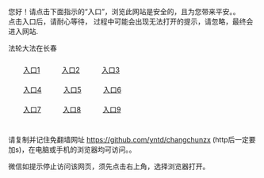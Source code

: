 您好！请点击下面指示的“入口”，浏览此网站是安全的，且为您带来平安。。 <br/>
点击入口后，请耐心等待， 过程中可能会出现无法打开的提示，请忽略，最终会进入网站. </br>

法轮大法在长春<br/>
<div style="padding:10px"><a style="margin:20px" target="_blank" href="https://d1c0j2cshn8grl.cloudfront.net/2Qpsp?qvxsrsm" id="ccLink1" rel="nofollow">入口1</a> <a target="_blank" style="margin:20px" href="https://d3svqgsfkfxlu7.cloudfront.net/2Qpsp?vuwfggvp" id="ccLink2" rel="nofollow">入口2</a> <a style="margin:20px" target="_blank" href="https://d3jzzv1n0l7gk7.cloudfront.net/2Qpsp?faqmk" id="ccLink3" rel="nofollow">入口3</a></div>

<div style="padding:10px" ><a style="margin:20px" target="_blank" href="https://d1c0j2cshn8grl.cloudfront.net/2Qpsp?qvxsrsm" id="ccLink4" rel="nofollow">入口4</a> <a style="margin:20px" href="https://d3svqgsfkfxlu7.cloudfront.net/2Qpsp?vuwfggvp" target="_blank" id="ccLink5" rel="nofollow">入口5</a> <a style="margin:20px" href="https://d3jzzv1n0l7gk7.cloudfront.net/2Qpsp?faqmk" target="_blank" id="ccLink6" rel="nofollow">入口6</a></div>

<div style="padding:10px"><a style="margin:20px" target="_blank" href="https://d1c0j2cshn8grl.cloudfront.net/2Qpsp?qvxsrsm" id="ccLink7" rel="nofollow">入口7</a> <a style="margin:20px" href="https://d3svqgsfkfxlu7.cloudfront.net/2Qpsp?vuwfggvp" target="_blank" id="ccLink8" rel="nofollow">入口8</a> <a style="margin:20px" target="_blank" href="https://d3jzzv1n0l7gk7.cloudfront.net/2Qpsp?faqmk" id="ccLink9" rel="nofollow">入口9</a></div>

<br/>



请复制并记住免翻墙网址 https://github.com/yntd/changchunzx (http后一定要加s)，在电脑或手机的浏览器均可访问。。<br/>

微信如提示停止访问该网页，须先点击右上角，选择浏览器打开。

